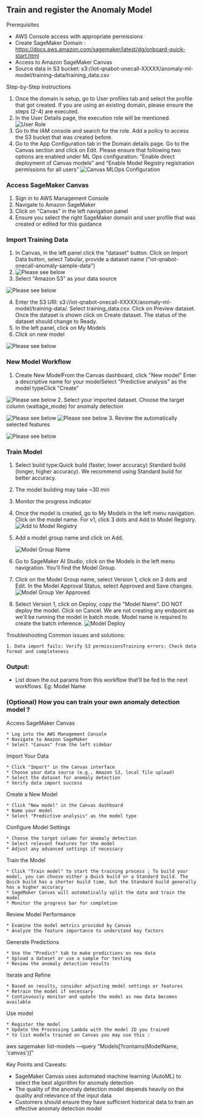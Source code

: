 ## Train and register the Anomaly Model

Prerequisites

- AWS Console access with appropriate permissions
- Create SageMaker Domain : https://docs.aws.amazon.com/sagemaker/latest/dg/onboard-quick-start.html
- Access to Amazon SageMaker Canvas
- Source data in S3 bucket: s3://iot-qnabot-onecall-XXXXX/anomaly-ml-model/training-data/training_data.csv

Step-by-Step Instructions

1. Once the domain is setup, go to User profiles tab and select the profile that got created. If you are using an existing domain, please ensure the steps (2-4) are executed.
2. In the User Details page, the execution role will be mentioned.
   ![User Role](/assets/images/SM_UserProfileRole.png)
3. Go to the IAM console and search for the role. Add a policy to access the S3 bucket that was created before.
4. Go to the App Configuration tab in the Domain details page. Go to the Canvas section and click on Edit. Please ensure that following two options are enabled under ML Ops configuration: “Enable direct deployment of Canvas models” and “Enable Model Registry registration permissions for all users”
   ![Canvas MLOps Configuration](/assets/images/Canvas_MLOpsConfiguration.png)

### Access SageMaker Canvas

1. Sign in to AWS Management Console
2. Navigate to Amazon SageMaker
3. Click on "Canvas" in the left navigation panel
4. Ensure you select the right SageMaker domain and user profile that was created or edited for this guidance

### Import Training Data

1. In Canvas, in the left panel click the "dataset" button. Click on Import Data button, select Tabular, provide a dataset name ("iot-qnabot-onecall-anomaly-sample-data")
2. ![Please see below](../assets/images/anomaly1.png)
3. Select "Amazon S3" as your data source

![Please see below](../assets/images/anomaly2.png)

4. Enter the S3 URI: s3://iot-qnabot-onecall-XXXXX/anomaly-ml-model/training-data/. Select training_data.csv. Click on Preview dataset. Once the dataset is shown click on Create dataset. The status of the dataset should change to Ready.
5. In the left panel, click on My Models
6. Click on new model

![Please see below](../assets/images/anomaly3.png)

### New Model Workflow

1. Create New ModelFrom the Canvas dashboard, click "New model" Enter a descriptive name for your modelSelect "Predictive analysis" as the model typeClick "Create"

![Please see below](../assets/images/anomaly4.png) 2. Select your imported dataset. Choose the target column (wattage_mode) for anomaly detection

![Please see below](../assets/images/anomaly5.png)
![Please see below](../assets/images/anomaly6.png) 3. Review the automatically selected features

![Please see below](../assets/images/anomaly7.png)

### Train Model

1. Select build type:Quick build (faster, lower accuracy) Standard build (longer, higher accuracy). We recommend using Standard build for better accuracy.
2. The model building may take ~30 min
3. Monitor the progress indicator
4. Once the model is created, go to My Models in the left menu navigation. Click on the model name. For v1, click 3 dots and Add to Model Registry.
   ![Add to Model Registry](../assets/images/MyAnomalyDetectionModel_AddtoRegistry.png)
5. Add a model group name and click on Add.

   ![Model Group Name](../assets/images/MyAnomalyDetectionModel_ModelGroup.png)

6. Go to SageMaker AI Studio, click on the Models in the left menu navigration. You'll find the Model Group.
7. Click on the Model Group name, select Version 1, click on 3 dots and Edit. In the Model Approval Status, select Approved and Save changes.
   ![Model Group Ver Approved](../assets/images/ModelGroupVer_Approved.png)
8. Select Version 1, click on Deploy, copy the "Model Name". DO NOT deploy the model. Click on Cancel. We are not creating any endpoint as we'll be running the model in batch mode. Model name is required to create the batch inference.
   ![Model Deploy](../assets/images/MyAnomalyDetectionModel_Deploy.png)

Troubleshooting Common issues and solutions:

    1. Data import fails: Verify S3 permissionsTraining errors: Check data format and completeness

### Output:

- List down the out params from this workflow that’ll be fed to the next workflows. Eg: Model Name

### (Optional) How you can train your own anomaly detection model ?

Access SageMaker Canvas

    * Log into the AWS Management Console
    * Navigate to Amazon SageMaker
    * Select "Canvas" from the left sidebar

Import Your Data

    * Click "Import" in the Canvas interface
    * Choose your data source (e.g., Amazon S3, local file upload)
    * Select the dataset for anomaly detection
    * Verify data import success

Create a New Model

    * Click "New model" in the Canvas dashboard
    * Name your model
    * Select "Predictive analysis" as the model type

Configure Model Settings

    * Choose the target column for anomaly detection
    * Select relevant features for the model
    * Adjust any advanced settings if necessary

Train the Model

    * Click "Train model" to start the training process ; To build your model, you can choose either a Quick build or a Standard build. The Quick build has a shorter build time, but the Standard build generally has a higher accuracy
    * SageMaker Canvas will automatically split the data and train the model
    * Monitor the progress bar for completion

Review Model Performance

    * Examine the model metrics provided by Canvas
    * Analyze the feature importance to understand key factors

Generate Predictions

    * Use the "Predict" tab to make predictions on new data
    * Upload a dataset or use a sample for testing
    * Review the anomaly detection results

Iterate and Refine

    * Based on results, consider adjusting model settings or features
    * Retrain the model if necessary
    * Continuously monitor and update the model as new data becomes available

Use model

    * Register the model
    * Update the Processing Lambda with the model ID you trained
    * to list models trained on Canvas you may use this :

aws sagemaker list-models —query "Models[?contains(ModelName, 'canvas')]"

Key Points and Caveats:

- SageMaker Canvas uses automated machine learning (AutoML) to select the best algorithm for anomaly detection
- The quality of the anomaly detection model depends heavily on the quality and relevance of the input data
- Customers should ensure they have sufficient historical data to train an effective anomaly detection model
